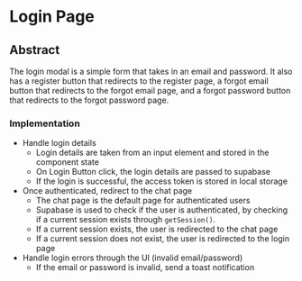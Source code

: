 # Login Page

## Abstract

The login modal is a simple form that takes in an email and password. It also has a register button that redirects to the register page, a forgot email button that redirects to the forgot email page, and a forgot password button that redirects to the forgot password page.

### Implementation

-   Handle login details
    -   Login details are taken from an input element and stored in the component state
    -   On Login Button click, the login details are passed to supabase
    -   If the login is successful, the access token is stored in local storage
-   Once authenticated, redirect to the chat page
    -   The chat page is the default page for authenticated users
    -   Supabase is used to check if the user is authenticated, by checking if a current session exists through `getSession()`.
    -   If a current session exists, the user is redirected to the chat page
    -   If a current session does not exist, the user is redirected to the login page
-   Handle login errors through the UI (invalid email/password)
    -   If the email or password is invalid, send a toast notification
